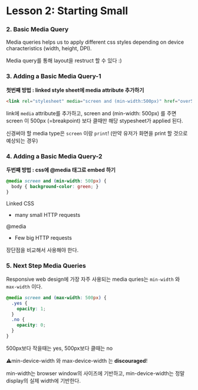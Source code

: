 # Lesson 2: Starting Small



### 2. Basic Media Query

Media queries helps us to apply different css styles depending on device characteristics (width, height, DPI).

Media query를 통해 layout을 restruct 할 수 있다 :)



 ### 3. Adding a Basic Media Query-1

**첫번째 방법 : linked style sheet에 media attribute 추가하기**

```html
<link rel="stylesheet" media="screen and (min-width:500px)" href="over500.css">
```

link에 `media` attribute를 추가하고, screen and (min-width: 500px) 를 주면 screen 이 500px (=breakpoint) 보다 클때만 해당 stypesheet가 applied 된다.

신경써야 할 media type은 `screen` 이랑 `print`! (만약 유저가 화면을 print 할 것으로 예상되는 경우)



### 4. Adding a Basic Media Query-2

**두번째 방법 : css에 @media 태그로 embed 하기**

```css
@media screen and (min-width: 500px) {
  body { background-color: green; }
}
```

Linked CSS

- many small HTTP requests

@media

- Few big HTTP requests

장단점을 비교해서 사용해야 한다.



### 5. Next Step Media Queries

Responsive web design에 가장 자주 사용되는 media quries는 `min-width` 와 `max-width` 이다.

```css
@media screen and (max-width: 500px) {
  .yes {
    opacity: 1;
  }
  .no {
    opacity: 0;
  }
}
```

500px보다 작을때는 yes, 500px보다 클때는 no



⚠️min-device-width 와 max-device-width 는 **discouraged**!

min-width는 browser window의 사이즈에 기반하고, min-device-width는 정말 display의 실제 width에 기반한다.